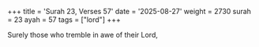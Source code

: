 +++
title = 'Surah 23, Verses 57'
date = '2025-08-27'
weight = 2730
surah = 23
ayah = 57
tags = ["lord"]
+++

Surely those who tremble in awe of their Lord,